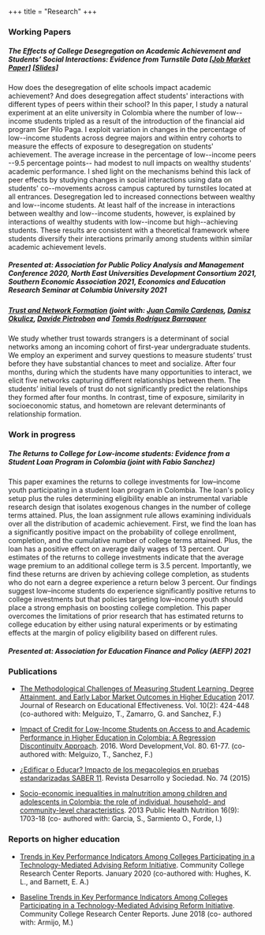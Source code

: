 +++
title = "Research"
+++


### Working Papers
##### The Effects of College Desegregation on Academic Achievement and Students’ Social Interactions: Evidence from Turnstile Data [[Job Market Paper]](/static/VelascoRodriguez_JMP_October_2021_Columbia.pdf) [[Slides]](/static/JMP_Talk_Velasco.pdf)
How does the desegregation of elite schools impact academic achievement? And does desegregation affect students' interactions with different types of peers within their school? In this paper, I study a natural experiment at an elite university in Colombia where the number of low--income students tripled as a result of the introduction of the financial aid program Ser Pilo Paga. I exploit variation in changes in the percentage of low--income students across degree majors and within entry cohorts to measure the effects of exposure to desegregation on students' achievement. The average increase in the percentage of low--income peers --9.5 percentage points-- had modest to null impacts on wealthy students' academic performance. I shed light on the mechanisms behind this lack of peer effects by studying changes in social interactions using data on students' co--movements across campus captured by turnstiles located at all entrances. Desegregation led to increased connections between wealthy and low--income students. At least half of the increase in interactions between wealthy and low--income students, however, is explained by interactions of wealthy students with low--income but high--achieving students. These results are consistent with a theoretical framework where students diversify their interactions primarily among students within similar academic achievement levels.

##### Presented at: Association for Public Policy Analysis and Management Conference 2020, North East Universities Development Consortium 2021, Southern Economic Association 2021, Economics and Education Research Seminar at Columbia University 2021

##### [Trust and  Network Formation](/static/trust_paper.pdf) (joint with: [Juan Camilo Cardenas](https://economia.uniandes.edu.co/profesores/juan-camilo-cardenas), [Danisz Okulicz](https://www.okulicz.eu/research), [Davide Pietrobon](https://sites.google.com/view/davide-pietrobon/research?authuser=0) and [Tomás Rodríguez Barraquer](https://sites.google.com/site/tomasrodriguezbarraquer/)

We study whether trust towards strangers is a determinant of social networks among an incoming cohort of first-year undergraduate students. We employ an experiment and survey questions to measure students’ trust before they have substantial chances to meet and socialize. After four months, during which the students have many opportunities to interact, we elicit five networks capturing different relationships between them. The students’ initial levels of trust do not significantly predict the relationships they formed after four months. In contrast, time of exposure, similarity in socioeconomic status, and hometown are relevant determinants of relationship formation.


### Work in progress

##### The Returns to College for Low-income students: Evidence from a Student Loan Program in Colombia (joint with Fabio Sanchez)
This paper examines the returns to college investments for low–income youth participating in a student loan program in Colombia. The loan's policy setup plus the rules determining eligibility enable an instrumental variable research design that isolates exogenous changes in the number of college terms attained. Plus, the loan assignment rule allows examining individuals over all the distribution of academic achievement. First, we find the loan has a significantly positive impact on the probability of college enrollment, completion, and the cumulative number of college terms attained. Plus, the loan has a positive effect on average daily wages of 13 percent. Our estimates of the returns to college investments indicate that the average wage premium to an additional college term is 3.5 percent. Importantly, we find these returns are driven by achieving college completion, as students who do not earn a degree experience a return below 3 percent. Our findings suggest low–income students do experience significantly positive returns to college investments but that policies targeting low–income youth should place a strong emphasis on boosting college completion. This paper overcomes the limitations of prior research that has estimated returns to college education by either using natural experiments or by estimating effects at the margin of policy eligibility based on different rules.

##### Presented at: Association for Education Finance and Policy (AEFP) 2021

### Publications

* [The Methodological Challenges of Measuring Student Learning, Degree Attainment, and Early Labor Market Outcomes in Higher Education](https://doi.org/10.1080/19345747.2016.1238985) 2017. Journal of Research on Educational Effectiveness. Vol. 10(2): 424-448 (co-authored with: Melguizo, T., Zamarro, G. and Sanchez, F.)

* [Impact of Credit for Low-Income Students on Access to and Academic Performance in Higher Education in Colombia: A Regression Discontinuity Approach](https://doi.org/10.1016/j.worlddev.2015.11.018). 2016. Word Development,Vol. 80. 61-77. (co- authored with: Melguizo, T., Sanchez, F.)

* [¿Edificar o Educar? Impacto de los megacolegios en pruebas estandarizadas SABER 11](https://revistas.uniandes.edu.co/doi/pdf/10.13043/dys.74.4). Revista Desarrollo y Sociedad. No. 74 (2015)

* [Socio-economic inequalities in malnutrition among children and adolescents in Colombia: the role of individual, household- and community-level characteristics](https://www.cambridge.org/core/journals/public-health-nutrition/article/socioeconomic-inequalities-in-malnutrition-among-children-and-adolescents-in-colombia-the-role-of-individual-household-and-communitylevel-characteristics/C51E7686D1114530155B92A0C2C86738). 2013 Public Health Nutrition 16(9): 1703-18 (co- authored with: Garcia, S., Sarmiento O., Forde, I.)

### Reports on higher education

* [Trends in Key Performance Indicators Among Colleges Participating in a Technology-Mediated Advising Reform Initiative](https://ccrc.tc.columbia.edu/publications/kpis-technology-mediated-advising-reform.html). Community College Research Center Reports. January 2020 (co-authored with: Hughes, K. L., and Barnett, E. A.)

* [Baseline Trends in Key Performance Indicators Among Colleges Participating in a Technology-Mediated Advising Reform Initiative](https://ccrc.tc.columbia.edu/publications/baseline-kpis-technology-mediated-advising-reform.html). Community College Research Center Reports. June 2018 (co- authored with: Armijo, M.)
